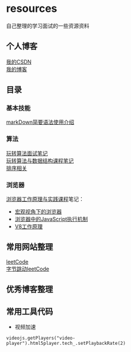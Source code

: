 # resources
自己整理的学习面试的一些资源资料

## 个人博客
[我的CSDN](https://blog.csdn.net/m0_37421169)  
[我的博客](https://ajingei.github.io/)

## 目录
### 基本技能
[markDown简要语法使用介绍](markdown.md)

### 算法
[玩转算法面试笔记](算法/玩转算法面试笔记.md)  
[玩转算法与数据结构课程笔记](算法/玩转算法与数据结构课程笔记.md)  
[排序相关](算法/排序/排序.md)

### 浏览器
[浏览器工作原理与实践课程](https://time.geekbang.org/column/intro/216)笔记：
- [宏观视角下的浏览器](浏览器/浏览器工作原理与实践/1宏观视角下的浏览器.md)
- [浏览器中的JavaScript执行机制](浏览器/浏览器工作原理与实践/2浏览器中的JavaScript执行机制.md)
- [V8工作原理](浏览器/浏览器工作原理与实践/3V8工作原理.md)

## 常用网站整理
[leetCode](https://leetcode-cn.com/problemset/lcof/)  
[字节跳动leetCode](https://leetcode-cn.com/explore/interview/card/bytedance/)

## 优秀博客整理



## 常用工具代码
- 视频加速
```
videojs.getPlayers("video-player").html5player.tech_.setPlaybackRate(2)
```